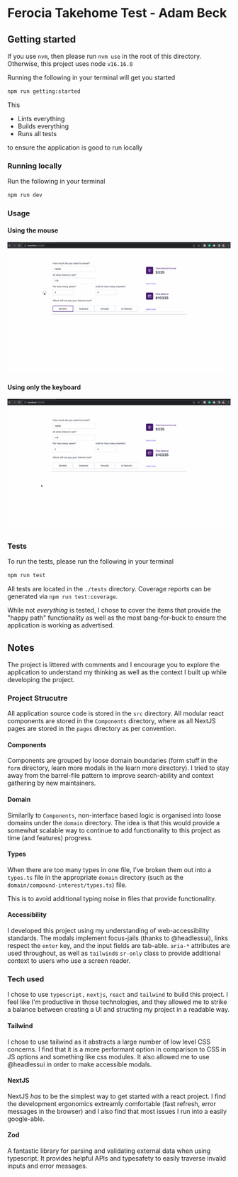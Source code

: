 # Ferocia Takehome Test - Adam Beck
## Getting started
If you use `nvm`, then please run `nvm use` in the root of this directory. Otherwise, this project uses node `v16.16.0`

Running the following in your terminal will get you started

```sh
npm run getting:started
```

This
- Lints everything
- Builds everything
- Runs all tests

to ensure the application is good to run locally

### Running locally


Run the following in your terminal

```sh
npm run dev
```

### Usage
#### Using the mouse
![](./ferocia-takehome.gif)
#### Using only the keyboard
![](./ferocia-takehome-accessibility.gif)

### Tests

To run the tests, please run the following in your terminal

```sh
npm run test
```

All tests are located in the `./tests` directory. Coverage reports can be generated via `npm run test:coverage`.

While not _everything_ is tested, I chose to cover the items that provide
the "happy path" functionality as well as the most bang-for-buck to ensure the application is working as advertised.

## Notes

The project is littered with comments and I encourage
you to explore the application to understand my thinking
as well as the context I built up while developing the project.

### Project Strucutre

All application source code is stored in the `src` directory. All modular react components are stored in the `Components` directory, where as all NextJS pages are stored in the `pages` directory as per convention.

#### Components

Components are grouped by loose domain boundaries (form stuff in the `form` directory, learn more modals in the learn more directory). I tried to stay away from the barrel-file pattern to improve search-ability and context gathering by new maintainers.

#### Domain

Similarlly to `Components`, non-interface based logic is organised into loose domains under the `domain` directory. The idea is that this would provide a somewhat scalable way to continue to add functionality to this project as time (and features) progress.

#### Types

When there are too many types in one file, I've broken them out into a `types.ts` file in the appropriate `domain` directory (such as the `domain/compound-interest/types.ts`) file.

This is to avoid additional typing noise in files that provide functionality.

#### Accessibility

I developed this project using my understanding of web-accessibility standards. The modals implement focus-jails (thanks to @headlessui), links respect the `enter` key, and the input fields are tab-able. `aria-*` attributes are used throughout, as well as `tailwind`s `sr-only` class to provide additional context to users who use a screen reader.

### Tech used

I chose to use `typescript,` `nextjs`, `react` and `tailwind` to build this project.
I feel like I'm productive in those technologies, and they allowed me to strike a balance
between creating a UI and structing my project in a readable way.

#### Tailwind

I chose to use tailwind as it abstracts a large number of low level CSS concerns.
I find that it is a more performant option in comparison to CSS in JS options and something
like css modules. It also allowed me to use @headlessui in order to make accessible modals.

#### NextJS

NextJS _has_ to be the simplest way to get started with a react project. I find the
development ergonomics extreamly comfortable (fast refresh, error messages in the browser)
and I also find that most issues I run into a easily google-able.

#### Zod

A fantastic library for parsing and validating external data when using typescript. It provides helpful APIs and typesafety to easily traverse invalid inputs and error messages.
